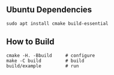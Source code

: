 ## Ubuntu Dependencies

    sudo apt install cmake build-essential

## How to Build

    cmake -H. -Bbuild     # configure
    make -C build         # build
    build/example         # run
